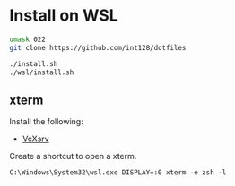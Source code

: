 # Install on WSL

```sh
umask 022
git clone https://github.com/int128/dotfiles

./install.sh
./wsl/install.sh
```

## xterm

Install the following:

- [VcXsrv](https://sourceforge.net/projects/vcxsrv/)

Create a shortcut to open a xterm.

```
C:\Windows\System32\wsl.exe DISPLAY=:0 xterm -e zsh -l
```

